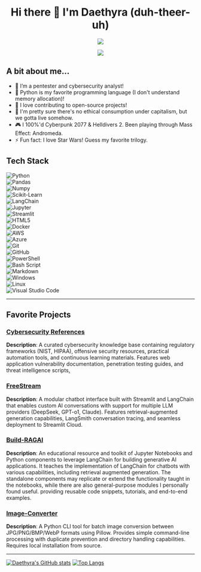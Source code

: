 <h1 align="center">
  Hi there 👋 I'm Daethyra (duh-theer-uh)
</h1>

<p align="center">
  <a href="https://github.com/DenverCoder1/readme-typing-svg">
  <img src="https://readme-typing-svg.herokuapp.com?&font=IBM+Plex+Sans&color=abcdef&duration=1278&size=26&lines=Sup,+Cyberjunk;.+.+.+.+.+.+.+.+.+.+.+.+.+.+.+.+;嘿%EF%BC%8C赛博朋克！;.+.+.+.+.+.+.+.+.+.+.+.+.+.+.+.+;FOSS+is+GOATED;.+.+.+.+.+.+.+.+.+.+.+.+.+.+.+.+;FOSS是永远的神;.+.+.+.+.+.+.+.+.+.+.+.+.+.+.+.+;D'you+take+the+red+or+the+blue+pill%3F;.+.+.+.+.+.+.+.+.+.+.+.+.+.+.+.+;你选红色药丸还是蓝色药丸%EF%BC%9F;.+.+.+.+.+.+.+.+.+.+.+.+.+.+.+.+;You+like+jazz%3F+( ͡°+͜ʖ+͡°);.+.+.+.+.+.+.+.+.+.+.+.+.+.+.+.+;你喜欢爵士乐吗%EF%BC%9F+( ͡°+͜ʖ+͡°);.+.+.+.+.+.+.+.+.+.+.+.+.+.+.+.+;The+Devil+works+hard+but+fascists+work+harder;.+.+.+.+.+.+.+.+.+.+.+.+.+.+.+.+;魔鬼勤勤恳恳%EF%BC%8C但法西斯更加拼命;.+.+.+.+.+.+.+.+.+.+.+.+.+.+.+.+;Reclaim+Soul;.+.+.+.+.+.+.+.+.+.+.+.+.+.+.+.+;夺回灵魂;.+.+.+.+.+.+.+.+" />
  </a>
</p>


<p align="center">
  <a href="https://github.com/DenverCoder1/readme-typing-svg">
  <img src="https://readme-typing-svg.herokuapp.com?&font=IBM+Plex+Sans&color=abcdef&duration=10000&size=14&lines=.+.+.+.+.+.+.+.+.+.+.+.+.+.+.+.+.+.+.+.+.+.+.+.+.+.+.+.+." />
  </a>
</p>


## A bit about me...
- 🔭 I’m a pentester and cybersecurity analyst! 
- 🐍 Python is my favorite programming language (I don't understand memory allocation)!
- 👯 I love contributing to open-source projects!
- 🤔 I'm pretty sure there's no ethical consumption under capitalism, but we gotta live somehow.
- 🎮 I 100%'d Cyberpunk 2077 & Helldivers 2. Been playing through Mass Effect: Andromeda.
- ⚡ Fun fact: I love Star Wars! Guess my favorite trilogy.

## Tech Stack

![Python](https://img.shields.io/badge/Python-14354C?style=for-the-badge&logo=python&logoColor=white)  
![Pandas](https://img.shields.io/badge/Pandas-0F9B8E?style=for-the-badge&logo=pandas&logoColor=white)  
![Numpy](https://img.shields.io/badge/Numpy-1E90FF?style=for-the-badge&logo=numpy&logoColor=white)  
![Scikit-Learn](https://img.shields.io/badge/Scikit-Learn-FF69B4?style=for-the-badge&logo=scikit-learn&logoColor=white)  
![LangChain](https://img.shields.io/badge/LangChain-000000?style=for-the-badge&logo=langchain)  
![Jupyter](https://img.shields.io/badge/Jupyter-000000?style=for-the-badge&logo=jupyter&logoColor=orange)  
![Streamlit](https://img.shields.io/badge/Streamlit-%23FE4B4B.svg?style=for-the-badge&logo=streamlit&logoColor=white)  
![HTML5](https://img.shields.io/badge/HTML5-E34F26?style=for-the-badge&logo=html5&logoColor=white)  
![Docker](https://img.shields.io/badge/Docker-2496ED?style=for-the-badge&logo=docker&logoColor=white)  
![AWS](https://img.shields.io/badge/AWS-FF9900?style=for-the-badge&logo=amazonaws)  
![Azure](https://img.shields.io/badge/azure-%230072C6.svg?style=for-the-badge&logo=microsoftazure&logoColor=white)  
![Git](https://img.shields.io/badge/Git-F05032?style=for-the-badge&logo=git&logoColor=white)  
![GitHub](https://img.shields.io/badge/GitHub-100000?style=for-the-badge&logo=github&logoColor=white)  
![PowerShell](https://img.shields.io/badge/PowerShell-%235391FE.svg?style=for-the-badge&logo=powershell&logoColor=white)  
![Bash Script](https://img.shields.io/badge/bash_script-%23121011.svg?style=for-the-badge&logo=gnu-bash&logoColor=white)  
![Markdown](https://img.shields.io/badge/Markdown-000000?style=for-the-badge&logo=markdown)  
![Windows](https://img.shields.io/badge/Windows-0078D6?style=for-the-badge&logo=windows&logoColor=white)  
![Linux](https://img.shields.io/badge/Linux-000000?style=for-the-badge&logo=linux)  
![Visual Studio Code](https://img.shields.io/badge/Visual%20Studio%20Code-0078d7.svg?style=for-the-badge&logo=visual-studio-code&logoColor=white)

---

## Favorite Projects

### [Cybersecurity References](https://github.com/Daethyra/Cybersecurity-References)
**Description**: A curated cybersecurity knowledge base containing regulatory frameworks (NIST, HIPAA), offensive security resources, practical automation tools, and continuous learning materials. Features web application vulnerability documentation, penetration testing guides, and threat intelligence scripts[.](https://daethyra.github.io/Cybersecurity-References/)

### [FreeStream](https://github.com/daethyra/freestream/)
**Description**: A modular chatbot interface built with Streamlit and LangChain that enables custom AI conversations with support for multiple LLM providers (DeepSeek, GPT-o1, Claude). Features retrieval-augmented generation capabilities, LangSmith conversation tracing, and seamless deployment to Streamlit Cloud.

### [Build-RAGAI](https://github.com/daethyra/build-ragai)
**Description**: An educational resource and toolkit of Jupyter Notebooks and Python components to leverage LangChain for building generative AI applications. It teaches the implementation of LangChain for chatbots with various capabilities, including retrieval augmented generation. The standalone components may replicate or extend the functionality taught in the notebooks, while there are also general-purpose modules I personally found useful. providing reusable code snippets, tutorials, and end-to-end examples.

### [Image-Converter](https://github.com/Daethyra/Image-Converter)
**Description**: A Python CLI tool for batch image conversion between JPG/PNG/BMP/WebP formats using Pillow. Provides simple command-line processing with duplicate prevention and directory handling capabilities. Requires local installation from source.

---

[![Daethyra's GitHub stats](https://github-readme-stats.vercel.app/api?username=daethyra&show_icons=true&theme=transparent)](https://github.com/anuraghazra/github-readme-stats) [![Top Langs](https://github-readme-stats.vercel.app/api/top-langs/?username=Daethyra&layout=compact&theme=transparent&size_weight=0.5&count_weight=0.5&hide=jupyter%20notebook)](https://github.com/anuraghazra/github-readme-stats)